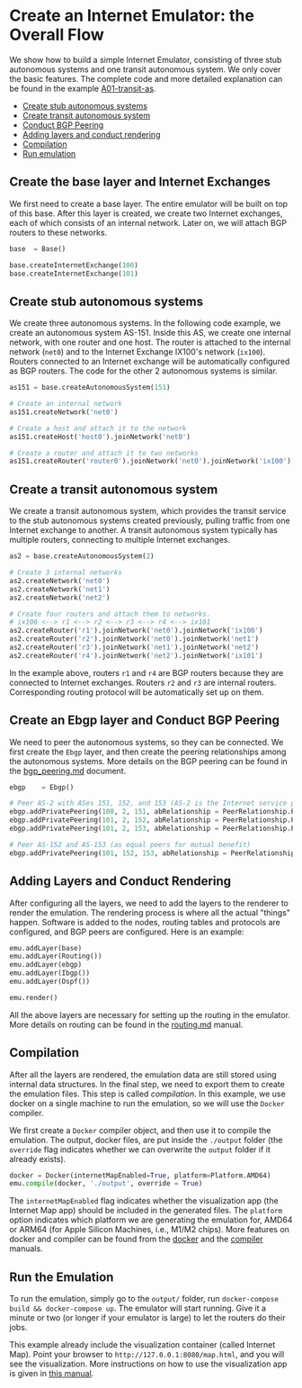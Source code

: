 # Create an Internet Emulator: the Overall Flow


We show how to build a simple Internet Emulator, consisting 
of three stub autonomous systems and one transit autonomous system. 
We only cover the basic features. 
The complete code and more detailed explanation 
can be found in the example [A01-transit-as](../../examples/A01-transit-as).

- [Create stub autonomous systems](#create-stub-as)
- [Create transit autonomous system](#create-transit-as)
- [Conduct BGP Peering](#bgp-peering)
- [Adding layers and conduct rendering](#rendering)
- [Compilation](#compilation)
- [Run emulation](#run-emulation)


<a id="create-stub-as"></a>
## Create the base layer and Internet Exchanges 

We first need to create a base layer. The entire emulator 
will be built on top of this base. 
After this layer is created, we create two Internet exchanges,
each of which consists of an internal network. Later on,
we will attach BGP routers to these networks. 


```python
base  = Base()

base.createInternetExchange(100)
base.createInternetExchange(101)
```

<a id="create-stub-as"></a>
## Create stub autonomous systems

We create three autonomous systems. In the following code example,
we create an autonomous system AS-151. Inside this AS, we create 
one internal network, with one router and one host. The router
is attached to the internal network (`net0`) and to the 
Internet Exchange IX100's network (`ix100`). Routers connected to
an Internet exchange will be automatically configured as BGP routers.
The code for the other 2 autonomous systems is similar. 


```python
as151 = base.createAutonomousSystem(151)

# Create an internal network 
as151.createNetwork('net0')

# Create a host and attach it to the network
as151.createHost('host0').joinNetwork('net0')

# Create a router and attach it to two networks
as151.createRouter('router0').joinNetwork('net0').joinNetwork('ix100')
```

<a id="create-transit-as"></a>
## Create a transit autonomous system

We create a transit autonomous system, which provides the 
transit service to the stub autonomous systems created
previously, pulling traffic from one Internet exchange to another.
A transit autonomous system typically has multiple 
routers, connecting to multiple Internet exchanges. 

```python
as2 = base.createAutonomousSystem(2)

# Create 3 internal networks
as2.createNetwork('net0')
as2.createNetwork('net1')
as2.createNetwork('net2')

# Create four routers and attach them to networks. 
# ix100 <--> r1 <--> r2 <--> r3 <--> r4 <--> ix101
as2.createRouter('r1').joinNetwork('net0').joinNetwork('ix100')
as2.createRouter('r2').joinNetwork('net0').joinNetwork('net1')
as2.createRouter('r3').joinNetwork('net1').joinNetwork('net2')
as2.createRouter('r4').joinNetwork('net2').joinNetwork('ix101')
```

In the example above, routers `r1` and `r4` are BGP routers 
because they are connected to Internet exchanges. Routers `r2`
and `r3` are internal routers. Corresponding routing protocol
will be automatically set up on them. 



<a id="bgp-peering"></a>
## Create an Ebgp layer and Conduct BGP Peering

We need to peer the autonomous systems, so they can be connected. 
We first create the `Ebgp` layer, and then create the 
peering relationships among the autonomous systems. More details on the 
BGP peering can be found in the [bgp_peering.md](./bgp_peering.md)
document. 


```python
ebgp    = Ebgp()

# Peer AS-2 with ASes 151, 152, and 153 (AS-2 is the Internet service provider)
ebgp.addPrivatePeering(100, 2, 151, abRelationship = PeerRelationship.Provider)
ebgp.addPrivatePeering(101, 2, 152, abRelationship = PeerRelationship.Provider)
ebgp.addPrivatePeering(101, 2, 153, abRelationship = PeerRelationship.Provider)

# Peer AS-152 and AS-153 (as equal peers for mutual benefit)
ebgp.addPrivatePeering(101, 152, 153, abRelationship = PeerRelationship.Peer)
```


<a id="rendering"></a>
## Adding Layers and Conduct Rendering

After configuring all the layers, we need to add the layers to the renderer to
render the emulation.  The rendering process is where all the actual "things"
happen. Software is added to the nodes, routing tables and protocols are
configured, and BGP peers are configured.  Here is an example:


```python
emu.addLayer(base)
emu.addLayer(Routing())
emu.addLayer(ebgp)
emu.addLayer(Ibgp())
emu.addLayer(Ospf())

emu.render()
```

All the above layers are necessary for setting up the routing 
in the emulator. More details on routing can be found in
the [routing.md](./routing.md) manual.


<a id="compilation"></a>
## Compilation

After all the layers are rendered, the emulation data 
are still stored using internal data structures. In the final step,
we need to export them to create the emulation files. This step is 
called *compilation*. In this example, we use docker on a single machine
to run the emulation, so we will use the `Docker` compiler. 

We first create a `Docker` compiler object, and then 
use it to compile the emulation. The output, docker files,
are put inside the `./output` folder (the `override` flag
indicates whether we can overwrite the `output` folder if
it already exists). 


```python
docker = Docker(internetMapEnabled=True, platform=Platform.AMD64)
emu.compile(docker, './output', override = True)
```

The `internetMapEnabled` flag indicates whether the 
visualization app (the Internet Map app) should be included in the 
generated files. The `platform` option indicates which platform
we are generating the emulation for, AMD64 or ARM64 (for Apple Silicon
Machines, i.e., M1/M2 chips). 
More features on docker and compiler can be 
found from the [docker](./docker.md) and the [compiler](./compiler.md)
manuals. 


<a id="run-emulation"></a>
## Run the Emulation

To run the emulation, simply go to the `output/` folder,
run `docker-compose build && docker-compose up`. 
The emulator will start running. Give it a
minute or two (or longer if your emulator is large) 
to let the routers do their jobs.

This example already include the visualization container (called Internet
Map). Point your browser to `http://127.0.0.1:8080/map.html`, and you will
see the visualization. More instructions on how to use the visualization app
is given in [this manual](./internet_map.md). 
